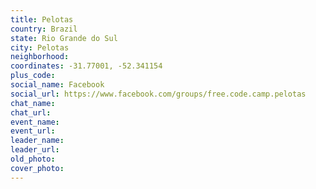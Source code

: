 ```yaml
---
title: Pelotas
country: Brazil
state: Rio Grande do Sul
city: Pelotas
neighborhood: 
coordinates: -31.77001, -52.341154
plus_code:
social_name: Facebook
social_url: https://www.facebook.com/groups/free.code.camp.pelotas
chat_name:
chat_url:
event_name:
event_url:
leader_name:
leader_url:
old_photo: 
cover_photo:
---
```

